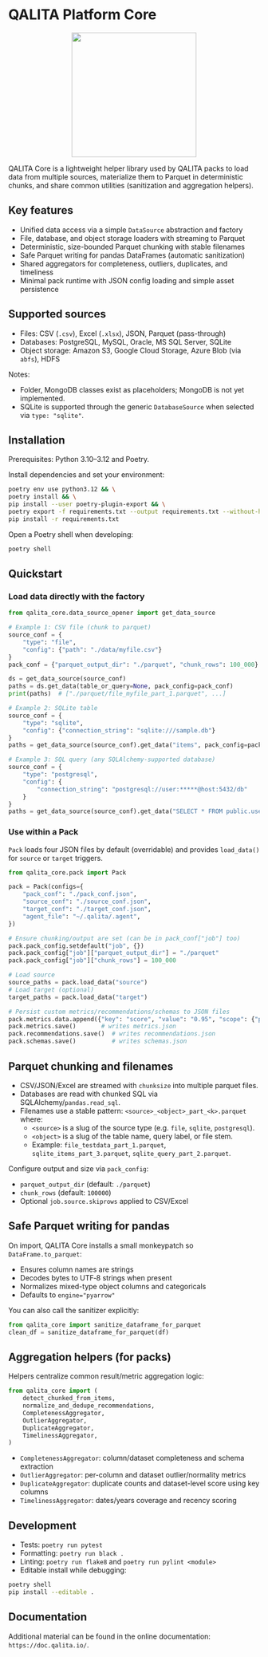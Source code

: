 # QALITA Platform Core

<p align="center">
  <img width="250px" height="auto" src="https://cloud.platform.qalita.io/logo.svg" style="max-width:250px;"/>
</p>

QALITA Core is a lightweight helper library used by QALITA packs to load data from multiple sources, materialize them to Parquet in deterministic chunks, and share common utilities (sanitization and aggregation helpers).

## Key features

- Unified data access via a simple `DataSource` abstraction and factory
- File, database, and object storage loaders with streaming to Parquet
- Deterministic, size-bounded Parquet chunking with stable filenames
- Safe Parquet writing for pandas DataFrames (automatic sanitization)
- Shared aggregators for completeness, outliers, duplicates, and timeliness
- Minimal pack runtime with JSON config loading and simple asset persistence

## Supported sources

- Files: CSV (`.csv`), Excel (`.xlsx`), JSON, Parquet (pass-through)
- Databases: PostgreSQL, MySQL, Oracle, MS SQL Server, SQLite
- Object storage: Amazon S3, Google Cloud Storage, Azure Blob (via `abfs`), HDFS

Notes:
- Folder, MongoDB classes exist as placeholders; MongoDB is not yet implemented.
- SQLite is supported through the generic `DatabaseSource` when selected via `type: "sqlite"`.

## Installation

Prerequisites: Python 3.10–3.12 and Poetry.

Install dependencies and set your environment:

```bash
poetry env use python3.12 && \
poetry install && \
pip install --user poetry-plugin-export && \
poetry export -f requirements.txt --output requirements.txt --without-hashes && \
pip install -r requirements.txt
```

Open a Poetry shell when developing:

```bash
poetry shell
```

## Quickstart

### Load data directly with the factory

```python
from qalita_core.data_source_opener import get_data_source

# Example 1: CSV file (chunk to parquet)
source_conf = {
    "type": "file",
    "config": {"path": "./data/myfile.csv"}
}
pack_conf = {"parquet_output_dir": "./parquet", "chunk_rows": 100_000}

ds = get_data_source(source_conf)
paths = ds.get_data(table_or_query=None, pack_config=pack_conf)
print(paths)  # ["./parquet/file_myfile_part_1.parquet", ...]

# Example 2: SQLite table
source_conf = {
    "type": "sqlite",
    "config": {"connection_string": "sqlite:///sample.db"}
}
paths = get_data_source(source_conf).get_data("items", pack_config=pack_conf)

# Example 3: SQL query (any SQLAlchemy-supported database)
source_conf = {
    "type": "postgresql",
    "config": {
        "connection_string": "postgresql://user:*****@host:5432/db"
    }
}
paths = get_data_source(source_conf).get_data("SELECT * FROM public.users", pack_config=pack_conf)
```

### Use within a Pack

`Pack` loads four JSON files by default (overridable) and provides `load_data()` for `source` or `target` triggers.

```python
from qalita_core.pack import Pack

pack = Pack(configs={
    "pack_conf": "./pack_conf.json",
    "source_conf": "./source_conf.json",
    "target_conf": "./target_conf.json",
    "agent_file": "~/.qalita/.agent",
})

# Ensure chunking/output are set (can be in pack_conf["job"] too)
pack.pack_config.setdefault("job", {})
pack.pack_config["job"]["parquet_output_dir"] = "./parquet"
pack.pack_config["job"]["chunk_rows"] = 100_000

# Load source
source_paths = pack.load_data("source")
# Load target (optional)
target_paths = pack.load_data("target")

# Persist custom metrics/recommendations/schemas to JSON files
pack.metrics.data.append({"key": "score", "value": "0.95", "scope": {"perimeter": "dataset", "value": "my_dataset"}})
pack.metrics.save()       # writes metrics.json
pack.recommendations.save()  # writes recommendations.json
pack.schemas.save()          # writes schemas.json
```

## Parquet chunking and filenames

- CSV/JSON/Excel are streamed with `chunksize` into multiple parquet files.
- Databases are read with chunked SQL via SQLAlchemy/`pandas.read_sql`.
- Filenames use a stable pattern: `<source>_<object>_part_<k>.parquet` where:
  - `<source>` is a slug of the source type (e.g. `file`, `sqlite`, `postgresql`).
  - `<object>` is a slug of the table name, query label, or file stem.
  - Example: `file_testdata_part_1.parquet`, `sqlite_items_part_3.parquet`, `sqlite_query_part_2.parquet`.

Configure output and size via `pack_config`:

- `parquet_output_dir` (default: `./parquet`)
- `chunk_rows` (default: `100000`)
- Optional `job.source.skiprows` applied to CSV/Excel

## Safe Parquet writing for pandas

On import, QALITA Core installs a small monkeypatch so `DataFrame.to_parquet`:

- Ensures column names are strings
- Decodes bytes to UTF‑8 strings when present
- Normalizes mixed-type object columns and categoricals
- Defaults to `engine="pyarrow"`

You can also call the sanitizer explicitly:

```python
from qalita_core import sanitize_dataframe_for_parquet
clean_df = sanitize_dataframe_for_parquet(df)
```

## Aggregation helpers (for packs)

Helpers centralize common result/metric aggregation logic:

```python
from qalita_core import (
    detect_chunked_from_items,
    normalize_and_dedupe_recommendations,
    CompletenessAggregator,
    OutlierAggregator,
    DuplicateAggregator,
    TimelinessAggregator,
)
```

- `CompletenessAggregator`: column/dataset completeness and schema extraction
- `OutlierAggregator`: per-column and dataset outlier/normality metrics
- `DuplicateAggregator`: duplicate counts and dataset-level score using key columns
- `TimelinessAggregator`: dates/years coverage and recency scoring

## Development

- Tests: `poetry run pytest`
- Formatting: `poetry run black .`
- Linting: `poetry run flake8` and `poetry run pylint <module>`
- Editable install while debugging:

```bash
poetry shell
pip install --editable .
```

## Documentation

Additional material can be found in the online documentation: `https://doc.qalita.io/`.
